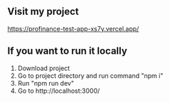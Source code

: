 ## Visit my project
https://profinance-test-app-xs7y.vercel.app/

## If you want to run it locally
1. Download project
2. Go to project directory and run command "npm i"
3. Run "npm run dev"
4. Go to http://localhost:3000/

